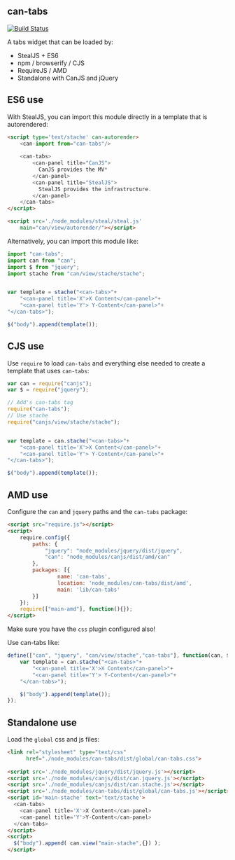 ## can-tabs

[![Build Status](https://travis-ci.org/bitovi-components/can-tabs.svg?branch=master)](https://travis-ci.org/bitovi-components/can-tabs)

A tabs widget that can be loaded by:

- StealJS + ES6
- npm / browserify / CJS
- RequireJS / AMD
- Standalone with CanJS and jQuery


## ES6 use

With StealJS, you can import this module directly in a template that is autorendered:

```html
<script type='text/stache' can-autorender>
	<can-import from="can-tabs"/>
	
	<can-tabs>
	    <can-panel title="CanJS">
	      CanJS provides the MV*
	    </can-panel>
	    <can-panel title="StealJS">
	      StealJS provides the infrastructure.
	    </can-panel>
  	</can-tabs>
</script>

<script src='./node_modules/steal/steal.js'
	main="can/view/autorender/"></script>
```

Alternatively, you can import this module like:

```js
import "can-tabs";
import can from "can";
import $ from "jquery";
import stache from "can/view/stache/stache";


var template = stache("<can-tabs>"+
	"<can-panel title='X'>X Content</can-panel>"+
	"<can-panel title='Y'> Y-Content</can-panel>"+
"</can-tabs>");

$("body").append(template());

```


## CJS use

Use `require` to load `can-tabs` and everything else
needed to create a template that uses `can-tabs`:

```js
var can = require("canjs");
var $ = require("jquery");

// Add's can-tabs tag
require("can-tabs");
// Use stache
require("canjs/view/stache/stache");


var template = can.stache("<can-tabs>"+
	"<can-panel title='X'>X Content</can-panel>"+
	"<can-panel title='Y'> Y-Content</can-panel>"+
"</can-tabs>");

$("body").append(template());

```

## AMD use

Configure the `can` and `jquery` paths and the `can-tabs` package:

```html
<script src="require.js"></script>
<script>
	require.config({
	    paths: {
	        "jquery": "node_modules/jquery/dist/jquery",
	        "can": "node_modules/canjs/dist/amd/can"
	    },
	    packages: [{
		    	name: 'can-tabs',
		    	location: 'node_modules/can-tabs/dist/amd',
		    	main: 'lib/can-tabs'
	    }]
	});
	require(["main-amd"], function(){});
</script>
```

Make sure you have the `css` plugin configured also!

Use can-tabs like:

```js
define(["can", "jquery", "can/view/stache","can-tabs"], function(can, $){
	var template = can.stache("<can-tabs>"+
		"<can-panel title='X'>X Content</can-panel>"+
		"<can-panel title='Y'> Y-Content</can-panel>"+
	"</can-tabs>");

	$("body").append(template());
});
```

## Standalone use

Load the `global` css and js files:

```html
<link rel="stylesheet" type="text/css" 
      href="./node_modules/can-tabs/dist/global/can-tabs.css">
      
<script src='./node_modules/jquery/dist/jquery.js'></script>
<script src='./node_modules/canjs/dist/can.jquery.js'></script>
<script src='./node_modules/canjs/dist/can.stache.js'></script>
<script src='./node_modules/can-tabs/dist/global/can-tabs.js'></script>
<script id='main-stache' text='text/stache'>
  <can-tabs>
	<can-panel title='X'>X Content</can-panel>
	<can-panel title='Y'>Y-Content</can-panel>
  </can-tabs>
</script>
<script>
  $("body").append( can.view("main-stache",{}) );
</script>
```
